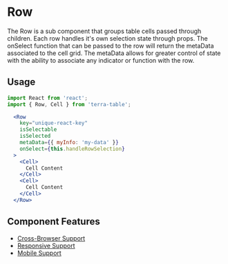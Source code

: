 # Row

The Row is a sub component that groups table cells passed through children. Each row handles it's own selection state through props. The onSelect function that can be passed to the row will return the metaData associated to the cell grid. The metaData allows for greater control of state with the ability to associate any indicator or function with the row.

## Usage

```jsx
import React from 'react';
import { Row, Cell } from 'terra-table';

  <Row
    key="unique-react-key"
    isSelectable
    isSelected
    metaData={{ myInfo: 'my-data' }}
    onSelect={this.handleRowSelection}
  >
    <Cell>
      Cell Content
    </Cell>
    <Cell>
      Cell Content
    </Cell>
  </Row>
```

## Component Features
* [Cross-Browser Support](https://github.com/cerner/terra-ui/blob/master/src/terra-dev-site/contributing/ComponentStandards.e.contributing.md#cross-browser-support)
* [Responsive Support](https://github.com/cerner/terra-ui/blob/master/src/terra-dev-site/contributing/ComponentStandards.e.contributing.md#responsive-support)
* [Mobile Support](https://github.com/cerner/terra-ui/blob/master/src/terra-dev-site/contributing/ComponentStandards.e.contributing.md#mobile-support)
